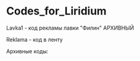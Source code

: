 # Codes_for_Liridium
Lavka1 - код рекламы лавки "Филин" АРХИВНЫЙ

Reklama - код в ленту 

Архивные коды:
